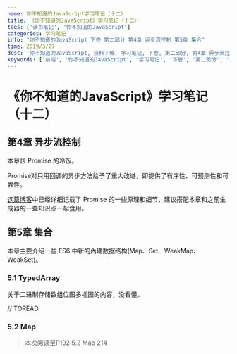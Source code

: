 ```yaml
---
name: 你不知道的JavaScript学习笔记（十二）
title: 《你不知道的JavaScript》学习笔记（十二）
tags: ['读书笔记', '你不知道的JavaScript']
categories: 学习笔记
info: "你不知道的JavaScript 下卷 第二部分 第4章 异步流控制 第5章 集合"
time: 2019/3/27
desc: '你不知道的JavaScript, 资料下载, 学习笔记, 下卷, 第二部分, 第4章 异步流控制, 第5章 集合'
keywords: ['前端', '你不知道的JavaScript', '学习笔记', '下卷', '第二部分', '第4章 异步流控制', '第5章 集合']
---
```


# 《你不知道的JavaScript》学习笔记（十二）

## 第4章 异步流控制

本章炒 Promise 的冷饭。

Promise对只用回调的异步方法给予了重大改进，即提供了有序性、可预测性和可靠性。

[这篇博客](https://blog.liubasara.info/#/post/%E4%BD%A0%E4%B8%8D%E7%9F%A5%E9%81%93%E7%9A%84JavaScript%E5%AD%A6%E4%B9%A0%E7%AC%94%E8%AE%B0%EF%BC%88%E4%B8%83%EF%BC%89)中已经详细记载了 Promise 的一些原理和细节，建议搭配本章和之前生成器的一些知识点一起食用。

## 第5章 集合

本章主要介绍一些 ES6 中新的內建数据结构(Map、Set、WeakMap、WeakSet)。

### 5.1 TypedArray

关于二进制存储数组位图多视图的内容，没看懂。

// TOREAD

### 5.2 Map



> 本次阅读至P192 5.2 Map 214